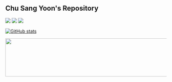 ## Chu Sang Yoon's Repository


<a href="#"><img src="https://img.shields.io/badge/Spring%20Boot-6DB33F?style=flat-square&logo=springboot&logoColor=white"/></a>
<a href="#"><img src="https://img.shields.io/badge/Docker-2496ED?style=flat-square&logo=docker&logoColor=white"/></a>
<a href="#"><img src="https://img.shields.io/badge/AWS-FF9900?style=flat-square&logo=amazon-aws&logoColor=white"/></a>

[![GitHub stats](https://github-readme-stats.vercel.app/api?username=oOccasio&theme=dark)](https://github.com/anuraghazra/github-readme-stats)


<a href="https://github.com/devxb/gitanimals">
  <img src="https://render.gitanimals.org/lines/oOccasio" width="1000" height="120"/>
</a>




<!--
**oOccasio/oOccasio** is a ✨ _special_ ✨ repository because its `README.md` (this file) appears on your GitHub profile.

Here are some ideas to get you started:

- 🔭 I’m currently working on ...
- 🌱 I’m currently learning ...
- 👯 I’m looking to collaborate on ...
- 🤔 I’m looking for help with ...
- 💬 Ask me about ...
- 📫 How to reach me: ...
- 😄 Pronouns: ...
- ⚡ Fun fact: ...
-->
